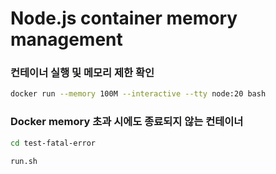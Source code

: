 # Node.js container memory management

### 컨테이너 실행 및 메모리 제한 확인

```bash
docker run --memory 100M --interactive --tty node:20 bash
```

### Docker memory 초과 시에도 종료되지 않는 컨테이너

```bash
cd test-fatal-error

run.sh
```
